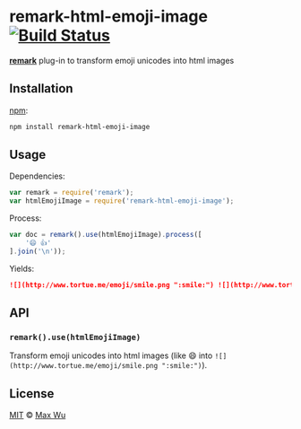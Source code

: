 # remark-html-emoji-image [![Build Status][travis-badge]][travis]

[**remark**][remark] plug-in to transform emoji unicodes into html images

## Installation

[npm][npm-install]:

```bash
npm install remark-html-emoji-image
```

## Usage

Dependencies:

```javascript
var remark = require('remark');
var htmlEmojiImage = require('remark-html-emoji-image');
```

Process:

```javascript
var doc = remark().use(htmlEmojiImage).process([
    '😄 👍'
].join('\n'));
```

Yields:

```md
![](http://www.tortue.me/emoji/smile.png ":smile:") ![](http://www.tortue.me/emoji/+1.png ":+1:")
```

## API

### `remark().use(htmlEmojiImage)`

Transform emoji unicodes into html images
  (like 😄 into `![](http://www.tortue.me/emoji/smile.png ":smile:")`).

## License

[MIT][license] © [Max Wu][author]

<!-- Definitions -->

[travis-badge]: https://img.shields.io/travis/jackycute/remark-html-emoji-image.svg

[travis]: https://travis-ci.org/jackycute/remark-html-emoji-image

[npm-install]: https://docs.npmjs.com/cli/install

[license]: LICENSE

[author]: https://github.com/jackycute

[remark]: https://github.com/wooorm/remark

